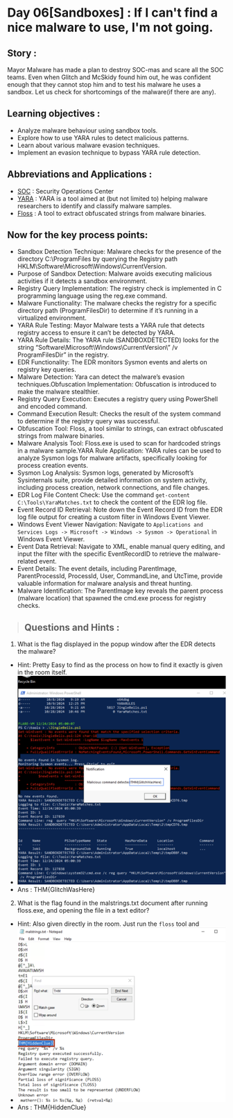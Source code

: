# Day 06[Sandboxes] : If I can't find a nice malware to use, I'm not going.

## Story :
Mayor Malware has made a plan to destroy SOC-mas and scare all the SOC teams. Even when Glitch and McSkidy found him out, he was confident enough that they cannot stop him and to test his malware he uses a sandbox. Let us check for shortcomings of the malware(if there are any).

## Learning objectives :
- Analyze malware behaviour using sandbox tools.
- Explore how to use YARA rules to detect malicious patterns.
- Learn about various malware evasion techniques.
- Implement an evasion technique to bypass YARA rule detection.

## Abbreviations and Applications :
- [SOC](https://www.ibm.com/topics/security-operations-center) : Security Operations Center
- [YARA](https://yara.readthedocs.io/en/stable/index.html) : YARA is a tool aimed at (but not limited to) helping malware researchers to identify and classify malware samples.
- [Floss](https://github.com/mandiant/flare-floss) : A tool to extract obfuscated strings from malware binaries.

## Now for the key process points: 
- Sandbox Detection Technique: Malware checks for the presence of the directory C:\ProgramFiles by querying the Registry path HKLM\\Software\\Microsoft\\Windows\\CurrentVersion.
- Purpose of Sandbox Detection: Malware avoids executing malicious activities if it detects a sandbox environment.
- Registry Query Implementation: The registry check is implemented in C programming language using the reg.exe command.
- Malware Functionality: The malware checks the registry for a specific directory path (ProgramFilesDir) to determine if it’s running in a virtualized environment.
- YARA Rule Testing: Mayor Malware tests a YARA rule that detects registry access to ensure it can’t be detected by YARA.
- YARA Rule Details: The YARA rule (SANDBOXDETECTED) looks for the string “Software\\Microsoft\\Windows\\CurrentVersion\” /v ProgramFilesDir” in the registry.
- EDR Functionality: The EDR monitors Sysmon events and alerts on registry key queries.
- Malware Detection: Yara can detect the malware’s evasion techniques.Obfuscation Implementation: Obfuscation is introduced to make the malware stealthier.
- Registry Query Execution: Executes a registry query using PowerShell and encoded command.
- Command Execution Result: Checks the result of the system command to determine if the registry query was successful.
- Obfuscation Tool: Floss, a tool similar to strings, can extract obfuscated strings from malware binaries.
- Malware Analysis Tool: Floss.exe is used to scan for hardcoded strings in a malware sample.YARA Rule Application: YARA rules can be used to analyze Sysmon logs for malware artifacts, specifically looking for process creation events.
- Sysmon Log Analysis: Sysmon logs, generated by Microsoft’s Sysinternals suite, provide detailed information on system activity, including process creation, network connections, and file changes.
- EDR Log File Content Check: Use the command `get-content C:\Tools\YaraMatches.txt` to check the content of the EDR log file.
- Event Record ID Retrieval: Note down the Event Record ID from the EDR log file output for creating a custom filter in Windows Event Viewer.
- Windows Event Viewer Navigation: Navigate to `Applications and Services Logs -> Microsoft -> Windows -> Sysmon -> Operational` in Windows Event Viewer.
- Event Data Retrieval: Navigate to XML, enable manual query editing, and input the filter with the specific EventRecordID to retrieve the malware-related event.
- Event Details: The event details, including ParentImage, ParentProcessId, ProcessId, User, CommandLine, and UtcTime, provide valuable information for malware analysis and threat hunting.
- Malware Identification: The ParentImage key reveals the parent process (malware location) that spawned the cmd.exe process for registry checks.

> ## Questions and Hints :
1. What is the flag displayed in the popup window after the EDR detects the malware?
  - Hint: Pretty Easy to find as the process on how to find it exactly is given in the room itself.
  - ![Q1_text](/Screenshots/D6Q1.png)
  - Ans : THM{GlitchWasHere}
2. What is the flag found in the malstrings.txt document after running floss.exe, and opening the file in a text editor?
  - Hint: Also given directly in the room. Just run the `floss` tool and
  - ![Q2_help](/Screenshots/D6Q2.png)
  - Ans : THM{HiddenClue}